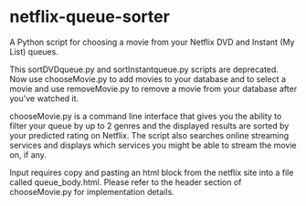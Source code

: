 # netflix-queue-sorter
A Python script for choosing a movie from your Netflix DVD and Instant (My List) queues.

This sortDVDqueue.py and sortInstantqueue.py scripts are deprecated. Now use chooseMovie.py to add movies to your database and to select a movie and use removeMovie.py to remove a movie from your database after you've watched it.

chooseMovie.py is a command line interface that gives you the ability to filter your queue by up to 2 genres and the displayed results are sorted by your predicted rating on Netflix. The script also searches online streaming services and displays which services you might be able to stream the movie on, if any.

Input requires copy and pasting an html block from the netflix site into a file called queue_body.html. Please refer to the header section of chooseMovie.py for implementation details.

